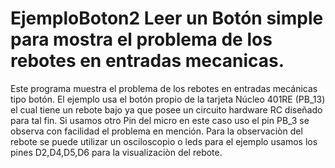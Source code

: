 # EjemploBoton2 Leer un Botón simple para mostra el problema de los rebotes en entradas mecanicas.
Este programa muestra el problema de los rebotes en entradas mecánicas tipo botón. 
El ejemplo usa el botón propio de la tarjeta Núcleo 401RE (PB_13) el cual tiene un rebote bajo ya que posee un circuito hardware RC diseñado para tal fin. 
Si usamos otro Pin del micro en este caso uso el pin PB_3 se observa con facilidad el problema en mención. Para la observaciòn del rebote se puede utilizar un
osciloscopio o leds para el ejemplo usamos los pines D2,D4,D5,D6 para la visualizaciòn del rebote.
